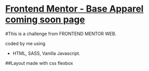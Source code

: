 
# [Frontend Mentor - Base Apparel coming soon page](https://www.frontendmentor.io/solutions/site-using-html-sass-and-javascript-O07vd2p_-)

#This is a challenge from FRONTEND MENTOR  WEB.

coded by me using
  - HTML, SASS, Vanilla Javascript.

##Layout made with css flexbox

